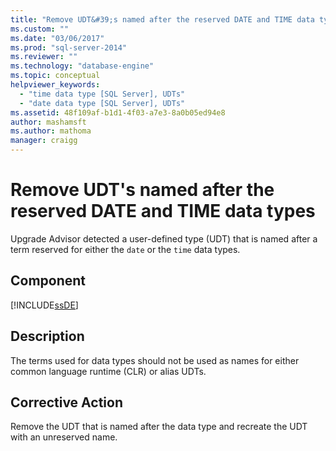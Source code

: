 ```yaml
---
title: "Remove UDT&#39;s named after the reserved DATE and TIME data types | Microsoft Docs"
ms.custom: ""
ms.date: "03/06/2017"
ms.prod: "sql-server-2014"
ms.reviewer: ""
ms.technology: "database-engine"
ms.topic: conceptual
helpviewer_keywords: 
  - "time data type [SQL Server], UDTs"
  - "date data type [SQL Server], UDTs"
ms.assetid: 48f109af-b1d1-4f03-a7e3-8a0b05ed94e8
author: mashamsft
ms.author: mathoma
manager: craigg
---
```

# Remove UDT&#39;s named after the reserved DATE and TIME data types
  Upgrade Advisor detected a user-defined type (UDT) that is named after a term reserved for either the `date` or the `time` data types.  
  
## Component  
 [!INCLUDE[ssDE](../../includes/ssde-md.md)]  
  
## Description  
 The terms used for data types should not be used as names for either common language runtime (CLR) or alias UDTs.  
  
## Corrective Action  
 Remove the UDT that is named after the data type and recreate the UDT with an unreserved name.  
  
  
